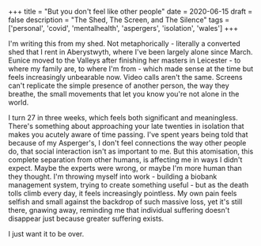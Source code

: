 +++
title = "But you don't feel like other people"
date = 2020-06-15
draft = false
description = "The Shed, The Screen, and The Silence"
tags = ['personal', 'covid', 'mentalhealth', 'aspergers', 'isolation', 'wales']
+++

I'm writing this from my shed. Not metaphorically - literally a converted shed that I rent in Aberystwyth, where I've been largely alone since March. Eunice moved to the Valleys after finishing her masters in Leicester - to where my family are, to where I'm from - which made sense at the time but feels increasingly unbearable now. Video calls aren't the same. Screens can't replicate the simple presence of another person, the way they breathe, the small movements that let you know you're not alone in the world.

I turn 27 in three weeks, which feels both significant and meaningless. There's something about approaching your late twenties in isolation that makes you acutely aware of time passing. I've spent years being told that because of my Asperger's, I don't feel connections the way other people do, that social interaction isn't as important to me. But this atomisation, this complete separation from other humans, is affecting me in ways I didn't expect. Maybe the experts were wrong, or maybe I'm more human than they thought. I'm throwing myself into work - building a biobank management system, trying to create something useful - but as the death tolls climb every day, it feels increasingly pointless. My own pain feels selfish and small against the backdrop of such massive loss, yet it's still there, gnawing away, reminding me that individual suffering doesn't disappear just because greater suffering exists.

I just want it to be over.